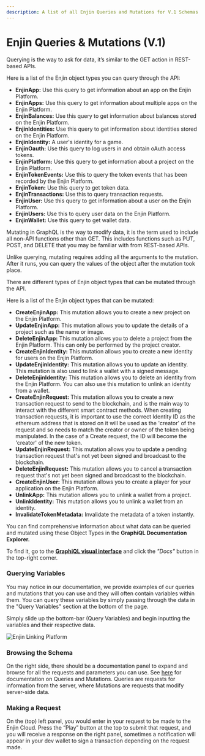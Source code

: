```yaml
---
description: A list of all Enjin Queries and Mutations for V.1 Schemas
---
```


# Enjin Queries & Mutations \(V.1\)

Querying is the way to ask for data, it’s similar to the GET action in REST-based APIs.

Here is a list of the Enjin object types you can query through the API:

* **EnjinApp:** Use this query to get information about an app on the Enjin Platform.
* **EnjinApps:** Use this query to get information about multiple apps on the Enjin Platform.
* **EnjinBalances:** Use this query to get information about balances stored on the Enjin Platform.
* **EnjinIdentities:** Use this query to get information about identities stored on the Enjin Platform.
* **EnjinIdentity:** A user's identity for a game.
* **EnjinOauth:** Use this query to log users in and obtain oAuth access tokens.
* **EnjinPlatform:** Use this query to get information about a project on the Enjin Platform.
* **EnjinTokenEvents:** Use this to query the token events that has been recorded by the Enjin Platform.
* **EnjinToken:** Use this query to get token data.
* **EnjinTransactions:** Use this to query transaction requests.
* **EnjinUser:** Use this query to get information about a user on the Enjin Platform.
* **EnjinUsers:** Use this to query user data on the Enjin Platform.
* **EnjinWallet:** Use this query to get wallet data.

Mutating in GraphQL is the way to modify data, it is the term used to include all non-API functions other than GET. This includes functions such as PUT, POST, and DELETE that you may be familiar with from REST-based APIs.

Unlike querying, mutating requires adding all the arguments to the mutation. After it runs, you can query the values of the object after the mutation took place.

There are different types of Enjin object types that can be mutated through the API.

Here is a list of the Enjin object types that can be mutated:

* **CreateEnjinApp:** This mutation allows you to create a new project on the Enjin Platform.
* **UpdateEnjinApp:** This mutation allows you to update the details of a project such as the name or image.
* **DeleteEnjinApp:** This mutation allows you to delete a project from the Enjin Platform. This can only be performed by the project creator.
* **CreateEnjinIdentity:** This mutation allows you to create a new identity for users on the Enjin Platform.
* **UpdateEnjinIdentity:** This mutation allows you to update an identity. This mutation is also used to link a wallet with a signed message.
* **DeleteEnjinIdentity:** This mutation allows you to delete an identity from the Enjin Platform. You can also use this mutation to unlink an identity from a wallet.
* **CreateEnjinRequest:** This mutation allows you to create a new transaction request to send to the blockchain, and is the main way to interact with the different smart contract methods. When creating transaction requests, it is important to use the correct Identity ID as the ethereum address that is stored on it will be used as the 'creator' of the request and so needs to match the creator or owner of the token being manipulated. In the case of a Create request, the ID will become the 'creator' of the new token.
* **UpdateEnjinRequest:** This mutation allows you to update a pending transaction request that's not yet been signed and broadcast to the blockchain.
* **DeleteEnjinRequest:** This mutation allows you to cancel a transaction request that's not yet been signed and broadcast to the blockchain.
* **CreateEnjinUser:** This mutation allows you to create a player for your application on the Enjin Platform.
* **UnlinkApp:** This mutation allows you to unlink a wallet from a project.
* **UnlinkIdentity:** This mutation allows you to unlink a wallet from an identity.
* **InvalidateTokenMetadata:** Invalidate the metadata of a token instantly.

You can find comprehensive information about what data can be queried and mutated using these Object Types in the **GraphiQL Documentation Explorer.**

To find it, go to the [**GraphiQL visual interface**](https://cloud.enjin.io/graphiql) and click the _"Docs"_ button in the top-right corner.

### Querying Variables

You may notice in our documentation, we provide examples of our queries and mutations that you can use and they will often contain variables within them. You can query these variables by simply passing through the data in the "Query Variables" section at the bottom of the page.

Simply slide up the bottom-bar \(Query Variables\) and begin inputting the variables and their respective data.

![Enjin Linking Platform](https://assets-global.website-files.com/5d56cb37dc00727a4f69850c/5ffb6dae0d861daea4ea4c02_querying_using_variables.png)

### Browsing the Schema

On the right side, there should be a documentation panel to expand and browse for all the requests and parameters you can use. See [here](https://graphql.org/learn/queries/) for documentation on Queries and Mutations. Queries are requests for information from the server, where Mutations are requests that modify server-side data.

### Making a Request

On the \(top\) left panel, you would enter in your request to be made to the Enjin Cloud. Press the “Play” button at the top to submit that request, and you will receive a response on the right panel, sometimes a notification will appear in your dev wallet to sign a transaction depending on the request made.

